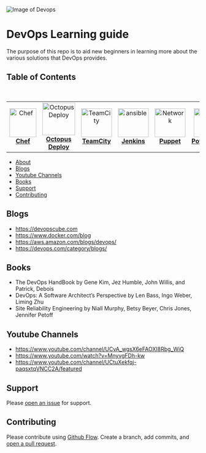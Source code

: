 ![Image of Devops](https://d33wubrfki0l68.cloudfront.net/7bb54c20a817c5ecadcab50823201daffa4f9164/8278c/what-is-devops/devops.svg)
# DevOps Learning guide

The purpose of this repo is to aid new beginners in learning more about the various solutions that DevOps provides.

## Table of Contents
<center>
<table>
  <tr>
    <td align="center"><a href="https://github.com/semeongetachew/cheftut"><img src="https://alternative.me/media/256/chef-icon-e1he2yr79mzn1552-c.png" width="70px;" height="75px;" alt="Chef" /><br /><b>Chef</b></a><br /><sub><a href="https://github.com/semeongetachew/cheftut"></td>
    <td align="center"><a href="https://github.com/semeongetachew/octopusdeploytut"><img src="https://s.getwinpcsoft.com/icons/png/128/6389/6389989.png" width="85px;" height="85px;" alt="OctopusDeploy"/><br /><b>Octopus Deploy</b></a><br /><sub><a href="#jen"></td>
    <td align="center"><a href="https://github.com/semeongetachew/teamcitytut"><img src="https://cdn.iconscout.com/icon/free/png-256/teamcity-283674.png" width="80px;" height="75px;" alt="TeamCity"/><br /><b>TeamCity</b></a><br /></td>
    <td align="center"><a href="https://github.com/semeongetachew/jenkinstut"><img src="https://djaodjin.com/static/img/djaodjin/blog/jenkins-256x256.png" width="80px;" height="75px;" alt="ansible"/><br /><b>Jenkins</b></a></td>
    <td align="center"><a href="https://github.com/semeongetachew/puppettut"><img src="https://encrypted-tbn0.gstatic.com/images?q=tbn%3AANd9GcToZtjFxDLE4MrOe3TueAJVCSDSmSyzB0mFiXCMG_7xufdLD7nF&usqp=CAU" width="80x;" height="75px;" alt="Network"/><br /><b>Puppet</b></a><br /></td>
    <td align="center"><a href="https://github.com/semeongetachew/powershelltut"><img src="https://devblogs.microsoft.com/powershell/wp-content/uploads/sites/30/2018/09/Powershell_256.png" width="75x;" height="75px;" alt="Linux"/><br /><b>Powershell</b></a><br /></td>
   <br /></td>
  </tr>
 
</table>
</center>
<!-- markdownlint-enable -->
<!-- prettier-ignore-end -->
<!-- ALL-TOPICS-LIST:END -->

- [About](#About)
- [Blogs](#Blogs)
- [Youtube Channels](#YoutubeChannels)
- [Books](#Books)
- [Support](#support)
- [Contributing](#contributing)

## Blogs

- https://devopscube.com
- https://www.docker.com/blog
- https://aws.amazon.com/blogs/devops/ 
- https://devops.com/category/blogs/


## Books

- The DevOps HandBook
by Gene Kim, Jez Humble, John Willis, and Patrick, Debois 
- DevOps: A Software Architect’s Perspective
by Len Bass, Ingo Weber, Liming Zhu
- Site Reliability Engineering
by Niall Murphy, Betsy Beyer, Chris Jones, Jennifer Petoff 

## Youtube Channels

- https://www.youtube.com/channel/UCvA_wgsX6eFAOXI8Rbg_WiQ
- https://www.youtube.com/watch?v=MnyvgFDh-kw
- https://www.youtube.com/channel/UCtuXekfqj-paqsxtqVNCC2A/featured

## Support

Please [open an issue](https://github.com/fraction/readme-boilerplate/issues/new) for support.

## Contributing

Please contribute using [Github Flow](https://guides.github.com/introduction/flow/). Create a branch, add commits, and [open a pull request](https://github.com/fraction/readme-boilerplate/compare/).
